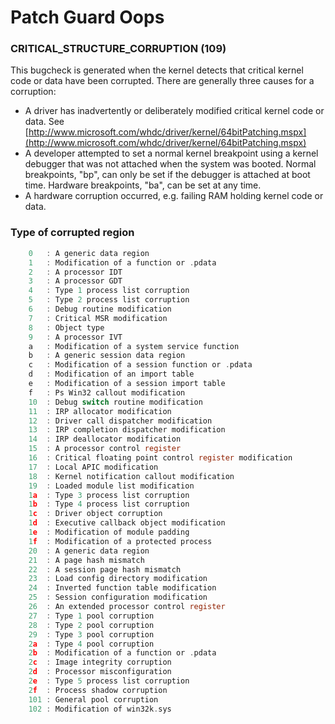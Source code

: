 # Patch Guard Oops

### CRITICAL\_STRUCTURE\_CORRUPTION \(109\) 

This bugcheck is generated when the kernel detects that critical kernel code or data have been corrupted. There are generally three causes for a corruption: 

*  A driver has inadvertently or deliberately modified critical kernel code or data. See [http://www.microsoft.com/whdc/driver/kernel/64bitPatching.mspx](http://www.microsoft.com/whdc/driver/kernel/64bitPatching.mspx) 
* A developer attempted to set a normal kernel breakpoint using a kernel debugger that was not attached when the system was booted. Normal breakpoints, "bp", can only be set if the debugger is attached at boot time. Hardware breakpoints, "ba", can be set at any time. 
* A hardware corruption occurred, e.g. failing RAM holding kernel code or data. 

### Type of corrupted region

```c
	0   : A generic data region
	1   : Modification of a function or .pdata
	2   : A processor IDT
	3   : A processor GDT
	4   : Type 1 process list corruption
	5   : Type 2 process list corruption
	6   : Debug routine modification
	7   : Critical MSR modification
	8   : Object type
	9   : A processor IVT
	a   : Modification of a system service function
	b   : A generic session data region
	c   : Modification of a session function or .pdata
	d   : Modification of an import table
	e   : Modification of a session import table
	f   : Ps Win32 callout modification
	10  : Debug switch routine modification
	11  : IRP allocator modification
	12  : Driver call dispatcher modification
	13  : IRP completion dispatcher modification
	14  : IRP deallocator modification
	15  : A processor control register
	16  : Critical floating point control register modification
	17  : Local APIC modification
	18  : Kernel notification callout modification
	19  : Loaded module list modification
	1a  : Type 3 process list corruption
	1b  : Type 4 process list corruption
	1c  : Driver object corruption
	1d  : Executive callback object modification
	1e  : Modification of module padding
	1f  : Modification of a protected process
	20  : A generic data region
	21  : A page hash mismatch
	22  : A session page hash mismatch
	23  : Load config directory modification
	24  : Inverted function table modification
	25  : Session configuration modification
	26  : An extended processor control register
	27  : Type 1 pool corruption
	28  : Type 2 pool corruption
	29  : Type 3 pool corruption
	2a  : Type 4 pool corruption
	2b  : Modification of a function or .pdata
	2c  : Image integrity corruption
	2d  : Processor misconfiguration
	2e  : Type 5 process list corruption
	2f  : Process shadow corruption
	101 : General pool corruption
	102 : Modification of win32k.sys

```

